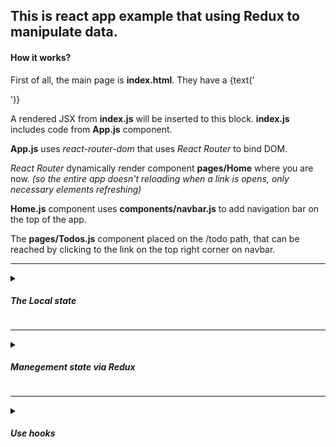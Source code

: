 <article>
          <h1>This is react app example that using Redux to manipulate data.</h5>
          <h4>How it works?</h4>
          <article>
            <p className='mt-2'>First of all, the main page is <strong>index.html</strong>. They have
              a {text('<div id=”root”></div>')} </p>
            <p>A rendered JSX from <strong>index.js</strong> will be inserted to this
              block. <strong>index.js</strong> includes code from <strong>App.js</strong> component.</p>
            <p><strong>App.js</strong> uses <i>react-router-dom</i> that uses <i>React Router</i> to bind DOM.</p>
            <p><i>React Router</i> dynamically render component <strong>pages/Home</strong> where you are now.
              <i>(so the entire app doesn't reloading when a link is opens, only necessary elements refreshing)</i></p>
            <p><strong>Home.js</strong> component uses <strong>components/navbar.js</strong> to add navigation bar on
              the top of the app.</p>
            <p>The <strong>pages/Todos.js</strong> component placed on the /todo path, that can be reached by clicking
              to the link on the top right corner on navbar.</p>
            <hr/>
            <details>
              <summary><h5>The Local state</h5></summary>
              The Redux implementation of this app placed here: https://github.com/Gogn/react-Todo-app
              <details>
                <summary>Project tree</summary>
                <p className='mb-0'>.</p>
                <p className='mb-0'>├── App.js</p>
                <p className='mb-0'>├── components</p>
                <p className='mb-0'>│ ├── navbar.js</p>
                <p className='mb-0'>│ └── todo.js</p>
                <p className='mb-0'>├── index.css</p>
                <p className='mb-0'>├── index.js</p>
                <p className='mb-0'>├── pages</p>
                <p className='mb-0'>│ ├── Home.js</p>
                <p className='mb-0'>│ └── Todos.js</p>
                <p className='mb-0'>└── serviceWorker.js</p>
              </details>
              <p><strong>Todos.js</strong> have a <i>local state</i> that have a array of objects.</p>
              <p><strong>Todos.js</strong> include list of todos from <strong>components/todo.js</strong> by mapping
                state.todos: {text('this.state.todos.map((todo, id) => ( ... )')},
                so every todo object from state.todos array will be shown from <strong>components/todo.js </strong>
                with
                parameters: {text('todo={todo}, key={id}, doneTodo={this.doneTodo}, deleteTodo={event => this.deleteTodo(id)}')}
              </p>
              <ul>
                <li><i>todo</i> - is the current state.todos[] object from <i>map</i> method</li>
                <li><i>key</i> - is necessary parameter for the <i>map</i> method</li>
                <li><i>doneTodo</i> - is the function for update state.todos.done parameter</li>
                <li><i>deleteTodo</i> - is the function to delete todo object from state.todos array</li>
              </ul>
              <p>So when you clicking on the todo element or delete button the <strong>components/todo.js</strong>
                calling function from props and action from <strong>pages/Todos.js</strong> is triggered</p>
              <p><strong>pages/Todos.js</strong> also have the input that triggered <i>addTodo</i> function that update
                state.todos.todoNew.
                After state.todos.todoNew was updated, new todo can be stored by clicking on "Add todo" button, that
                triggered <i>addTodo</i> function and update the state.</p>
              <p>So <strong>pages/Todos.js</strong> have a <i>state</i> which means the Todos.js
                is <strong>stateful</strong> component.</p>
              <p>The state of <strong>Todo.js</strong> holds data which can be rendered to display the required data.
              </p>
            </details>
            <hr/>
            <details>
              <summary><h5>Manegement state via Redux</h5></summary>
              The Redux implementation of this app placed here: https://github.com/Gogn/react-Todo-app_Redux
              <details>
                <summary>Project tree</summary>
                <p className='mb-0'>.</p>
                <p className='mb-0'>├── App.js</p>
                <p className='mb-0'>├── components</p>
                <p className='mb-0'>│ ├── navbar.js</p>
                <p className='mb-0'>│ └── todo.js</p>
                <p className='mb-0'>├── index.css</p>
                <p className='mb-0'>├── index.js</p>
                <p className='mb-0'>├── pages</p>
                <p className='mb-0'>│ ├── Home.js</p>
                <p className='mb-0'>│ └── Todos.js</p>
                <p className='mb-0'>├── serviceWorker.js</p>
                <p className='mb-0'>└── store</p>
                <p className='mb-0'> ├── Actions</p>
                <p className='mb-0'> │ ├── actions.js</p>
                <p className='mb-0'> │ └── actionTypes.js</p>
                <p className='mb-0'> ├── index.js</p>
                <p className='mb-0'> └── Reducers</p>
                <p className='mb-0'> ├── rootReducer.js</p>
                <p className='mb-0'> └── todoReducer.js</p>
              </details>
              <p><i>Redux</i> is a library that let use one centralizing state and logic component for whole app.</p>
              <p>If the app will need a states (or logic functions) for several components, Redux allow describe it in
                centralized file.
                Without <i>Redux</i>, for this, it would be necessary to add the desired state and functions to each
                component, which can be confusing if there are many such components.
                In this app we have only one component with state\logic - <strong>Todos.js</strong> so in this case
                Redux may be redundant. It's useful for a large apps.</p>
              <p>This app uses <i>Redux</i> library along with <i>react-redux</i> that lets easily bind components
                with <i>Redux</i> store.</p>
              <p><i>Redux/react-redux</i> connect to the app in a
                file <strong>index.js</strong>. {text('const store = createStore(rootReducer)')}
                tell that <strong>store/Reducers/rootReducer.js</strong> is the main reducer of the app.</p>
              <p><strong>rootReducer</strong> connect all reducers used in the app. In this app we have only one reducer
                so <strong>rootReducer</strong> export only
                <strong>store/Reducers/todoReducer.js</strong> via <i>combineReducers</i> function.</p>
              <p>Reducers produce the state of app.</p>
              <p>Next, in <strong>index.js</strong> the <i>app</i> formed as <strong>App.js</strong> component inside
                a <i>Provider</i>
                that receive store via <i>react-redux</i> library, so every component gain access to store.</p>
              <p>Next, the <strong>store/Actions/actions.js</strong> declare what action needs to perform on the state.
              </p>
              <p><strong>actions.js</strong> uses variables from <strong>store/Actions/actionTypes.js</strong>
                that describe what action needs to do.</p>
              <p>Every function in <strong>actions.js</strong> have an object with <i>type</i> of action
                and payload with necessary data that will be passed to <i>Reducer</i></p>
              <p>As it mentioned above, <i>Reducers</i> define <i>state</i> and <i>actions</i> that can be produced
                on <i>state</i>.</p>
              <p><strong>store/Reducers/todoReducer.js</strong> declare the <i>initialState</i> object
                with <i>todos</i> array of the todos.</p>
              <p><i>todoReducer</i> function determine what <i>action</i> has come and describe the actions to be
                committed.</p>
              <p>Back to <strong>pages/Todos.js</strong>.</p>
              <p><strong>Todos.js</strong> have a <i>local state</i> that have only a todoNew object that can be update
                thru <i>addTodoHandler</i> and passed to the todoReducer</p>
              <p><strong>Todos.js</strong> include list of todos from <strong>components/todo.js</strong> by mapping
                state.todos from <strong>todoReducer.js</strong>: {text('this.props.todos.map((todo, id) => ( ... )')}
              </p>
              <p>The <i>todos</i> get into props via <i>mapStateToProps</i>.</p>
              <p>So every todo object from props.todos will be shown from <strong>components/todo.js </strong>
                with
                parameters: {text('todo={todo}, key={id}, onDone={this.props.onDone}, onDelete={this.props.onDelete}')}
              </p>
              <ul>
                <li><i>todo</i> - is the current state.todos[] object from <i>map</i> method</li>
                <li><i>key</i> - is necessary parameter for the <i>map</i> method</li>
                <li><i>onDone</i> - is the function from <strong>todoReducer.js</strong> for update todos.done parameter
                </li>
                <li><i>onDelete</i> - is the function from <strong>todoReducer.js</strong> to delete todo from todos
                  array
                </li>
              </ul>
              <p>That functions setting by <i>mapDispatchToProps</i> function.</p>
              <p>So when you clicking on the todo element or delete button the <strong>components/todo.js</strong>
                calling function from props and action from <strong>actions.js</strong> is set, that
                allow <strong>todoReducer.js</strong> determine what action needs to perform.</p>
              <p><strong>Todos.js</strong> also have the input that triggered <i>addTodoHandler</i> function to set a
                todoNew.
                After todos.todoNew was updated, new todo can be stored by clicking on "Add todo" button, that
                triggered <i>onSubmit</i> function that triggered <i>onAdd</i> function
                from <strong>todoReducer.js</strong> to add a new todo.</p>
              <p><strong>Todo.js</strong> gets props and functions from the reducer using the <i>connect</i> function
                from <i>react-redux</i> library.</p>
              <p>So we have centralized state for whole app.</p>
            </details>
            <hr/>
            <details>
              <summary><h5>Use hooks</h5></summary>
              <p>Version that uses Hooks state management app placed here:</p>
            </details>
          </article>
</article>